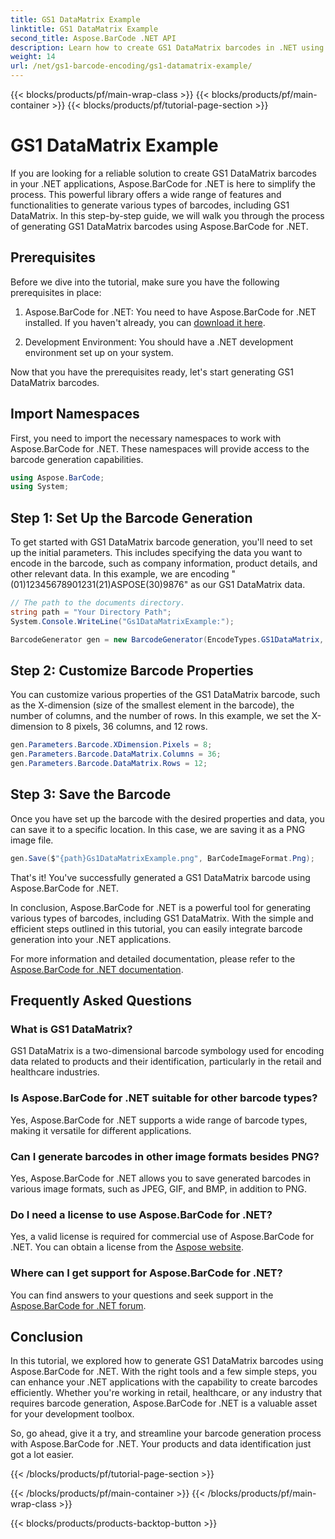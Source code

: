 ```yaml
---
title: GS1 DataMatrix Example
linktitle: GS1 DataMatrix Example
second_title: Aspose.BarCode .NET API
description: Learn how to create GS1 DataMatrix barcodes in .NET using Aspose.BarCode. Generate barcodes with ease and efficiency in just a few steps.
weight: 14
url: /net/gs1-barcode-encoding/gs1-datamatrix-example/
---
```


{{< blocks/products/pf/main-wrap-class >}}
{{< blocks/products/pf/main-container >}}
{{< blocks/products/pf/tutorial-page-section >}}

# GS1 DataMatrix Example


If you are looking for a reliable solution to create GS1 DataMatrix barcodes in your .NET applications, Aspose.BarCode for .NET is here to simplify the process. This powerful library offers a wide range of features and functionalities to generate various types of barcodes, including GS1 DataMatrix. In this step-by-step guide, we will walk you through the process of generating GS1 DataMatrix barcodes using Aspose.BarCode for .NET.

## Prerequisites

Before we dive into the tutorial, make sure you have the following prerequisites in place:

1. Aspose.BarCode for .NET: You need to have Aspose.BarCode for .NET installed. If you haven't already, you can [download it here](https://releases.aspose.com/barcode/net/).

2. Development Environment: You should have a .NET development environment set up on your system.

Now that you have the prerequisites ready, let's start generating GS1 DataMatrix barcodes.

## Import Namespaces

First, you need to import the necessary namespaces to work with Aspose.BarCode for .NET. These namespaces will provide access to the barcode generation capabilities.

```csharp
using Aspose.BarCode;
using System;
```

## Step 1: Set Up the Barcode Generation

To get started with GS1 DataMatrix barcode generation, you'll need to set up the initial parameters. This includes specifying the data you want to encode in the barcode, such as company information, product details, and other relevant data. In this example, we are encoding "(01)12345678901231(21)ASPOSE(30)9876" as our GS1 DataMatrix data.

```csharp
// The path to the documents directory.
string path = "Your Directory Path";
System.Console.WriteLine("Gs1DataMatrixExample:");

BarcodeGenerator gen = new BarcodeGenerator(EncodeTypes.GS1DataMatrix, "(01)12345678901231(21)ASPOSE(30)9876");
```

## Step 2: Customize Barcode Properties

You can customize various properties of the GS1 DataMatrix barcode, such as the X-dimension (size of the smallest element in the barcode), the number of columns, and the number of rows. In this example, we set the X-dimension to 8 pixels, 36 columns, and 12 rows.

```csharp
gen.Parameters.Barcode.XDimension.Pixels = 8;
gen.Parameters.Barcode.DataMatrix.Columns = 36;
gen.Parameters.Barcode.DataMatrix.Rows = 12;
```

## Step 3: Save the Barcode

Once you have set up the barcode with the desired properties and data, you can save it to a specific location. In this case, we are saving it as a PNG image file.

```csharp
gen.Save($"{path}Gs1DataMatrixExample.png", BarCodeImageFormat.Png);
```

That's it! You've successfully generated a GS1 DataMatrix barcode using Aspose.BarCode for .NET.

In conclusion, Aspose.BarCode for .NET is a powerful tool for generating various types of barcodes, including GS1 DataMatrix. With the simple and efficient steps outlined in this tutorial, you can easily integrate barcode generation into your .NET applications.

For more information and detailed documentation, please refer to the [Aspose.BarCode for .NET documentation](https://reference.aspose.com/barcode/net/).

## Frequently Asked Questions

### What is GS1 DataMatrix?
GS1 DataMatrix is a two-dimensional barcode symbology used for encoding data related to products and their identification, particularly in the retail and healthcare industries.

### Is Aspose.BarCode for .NET suitable for other barcode types?
Yes, Aspose.BarCode for .NET supports a wide range of barcode types, making it versatile for different applications.

### Can I generate barcodes in other image formats besides PNG?
Yes, Aspose.BarCode for .NET allows you to save generated barcodes in various image formats, such as JPEG, GIF, and BMP, in addition to PNG.

### Do I need a license to use Aspose.BarCode for .NET?
Yes, a valid license is required for commercial use of Aspose.BarCode for .NET. You can obtain a license from the [Aspose website](https://purchase.aspose.com/buy).

### Where can I get support for Aspose.BarCode for .NET?
You can find answers to your questions and seek support in the [Aspose.BarCode for .NET forum](https://forum.aspose.com/c/barcode/13).

## Conclusion

In this tutorial, we explored how to generate GS1 DataMatrix barcodes using Aspose.BarCode for .NET. With the right tools and a few simple steps, you can enhance your .NET applications with the capability to create barcodes efficiently. Whether you're working in retail, healthcare, or any industry that requires barcode generation, Aspose.BarCode for .NET is a valuable asset for your development toolbox.

So, go ahead, give it a try, and streamline your barcode generation process with Aspose.BarCode for .NET. Your products and data identification just got a lot easier.


{{< /blocks/products/pf/tutorial-page-section >}}

{{< /blocks/products/pf/main-container >}}
{{< /blocks/products/pf/main-wrap-class >}}

{{< blocks/products/products-backtop-button >}}
